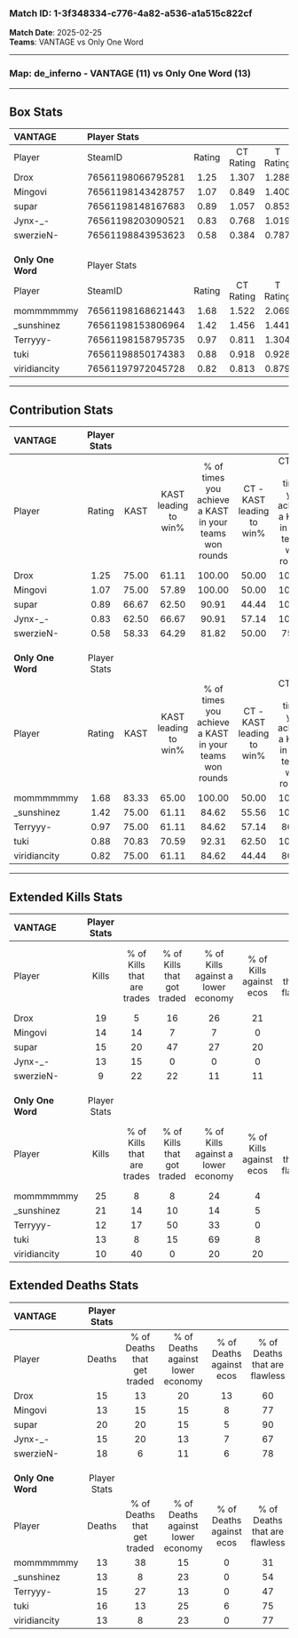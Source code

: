 ### Match ID: 1-3f348334-c776-4a82-a536-a1a515c822cf  
**Match Date**: 2025-02-25  
**Teams**: VANTAGE vs Only One Word  

---  

### **Map**: de_inferno - VANTAGE (11) vs Only One Word (13)  
---  

## Box Stats  

| **VANTAGE**       | Player Stats      |        |           |          |       |       |       |         |        |      |     |
| :- | :- | :-: | :-: | :-: | :-: | :-: | :-: | :-: | :-: | :-: | :-: |
| Player            | SteamID           | Rating | CT Rating | T Rating | KAST  |  ADR  | Kills | Assists | Deaths | K/D  | HS% |
| Drox              | 76561198066795281 |  1.25  |   1.307   |  1.288   | 75.00 | 87.7  |  19   |    3    |   15   | 1.27 | 47  |
| Mingovi           | 76561198143428757 |  1.07  |   0.849   |  1.400   | 75.00 | 70.0  |  14   |    5    |   13   | 1.08 | 57  |
| supar             | 76561198148167683 |  0.89  |   1.057   |  0.853   | 66.67 | 66.3  |  15   |    7    |   20   | 0.75 | 46  |
| Jynx-_-           | 76561198203090521 |  0.83  |   0.768   |  1.019   | 62.50 | 50.5  |  13   |    3    |   15   | 0.87 | 69  |
| swerzieN-         | 76561198843953623 |  0.58  |   0.384   |  0.787   | 58.33 | 48.5  |   9   |    4    |   18   | 0.50 | 77  |
|                   |                   |        |           |          |       |       |       |         |        |      |     |
|                   |                   |        |           |          |       |       |       |         |        |      |     |
|                   |                   |        |           |          |       |       |       |         |        |      |     |
| **Only One Word** | Player Stats      |        |           |          |       |       |       |         |        |      |     |
| Player            | SteamID           | Rating | CT Rating | T Rating | KAST  |  ADR  | Kills | Assists | Deaths | K/D  | HS% |
| mommmmmmy         | 76561198168621443 |  1.68  |   1.522   |  2.069   | 83.33 | 114.0 |  25   |    9    |   13   | 1.92 | 52  |
| _sunshinez        | 76561198153806964 |  1.42  |   1.456   |  1.441   | 75.00 | 100.6 |  21   |    6    |   13   | 1.62 | 76  |
| Terryyy-          | 76561198158795735 |  0.97  |   0.811   |  1.304   | 75.00 | 67.8  |  12   |   10    |   15   | 0.80 | 50  |
| tuki              | 76561198850174383 |  0.88  |   0.918   |  0.928   | 70.83 | 50.6  |  13   |    6    |   16   | 0.81 | 53  |
| viridiancity      | 76561197972045728 |  0.82  |   0.813   |  0.879   | 75.00 | 38.4  |  10   |    5    |   13   | 0.77 | 30  |
---  

## Contribution Stats  

| **VANTAGE**       | Player Stats |       |                      |                                                        |                           |                                                             |                          |                                                            |
| :- | :-: | :-: | :-: | :-: | :-: | :-: | :-: | :-: |
| Player            |    Rating    | KAST  | KAST leading to win% | % of times you achieve a KAST in your teams won rounds | CT - KAST leading to win% | CT - % of times you achieve a KAST in your teams won rounds | T - KAST leading to win% | T - % of times you achieve a KAST in your teams won rounds |
| Drox              |     1.25     | 75.00 |        61.11         |                         100.00                         |           50.00           |                           100.00                            |          70.00           |                           100.00                           |
| Mingovi           |     1.07     | 75.00 |        57.89         |                         100.00                         |           50.00           |                           100.00                            |          63.64           |                           100.00                           |
| supar             |     0.89     | 66.67 |        62.50         |                         90.91                          |           44.44           |                           100.00                            |          85.71           |                           85.71                            |
| Jynx-_-           |     0.83     | 62.50 |        66.67         |                         90.91                          |           57.14           |                           100.00                            |          75.00           |                           85.71                            |
| swerzieN-         |     0.58     | 58.33 |        64.29         |                         81.82                          |           50.00           |                            75.00                            |          75.00           |                           85.71                            |
|                   |              |       |                      |                                                        |                           |                                                             |                          |                                                            |
|                   |              |       |                      |                                                        |                           |                                                             |                          |                                                            |
|                   |              |       |                      |                                                        |                           |                                                             |                          |                                                            |
| **Only One Word** | Player Stats |       |                      |                                                        |                           |                                                             |                          |                                                            |
| Player            |    Rating    | KAST  | KAST leading to win% | % of times you achieve a KAST in your teams won rounds | CT - KAST leading to win% | CT - % of times you achieve a KAST in your teams won rounds | T - KAST leading to win% | T - % of times you achieve a KAST in your teams won rounds |
| mommmmmmy         |     1.68     | 83.33 |        65.00         |                         100.00                         |           50.00           |                           100.00                            |          80.00           |                           100.00                           |
| _sunshinez        |     1.42     | 75.00 |        61.11         |                         84.62                          |           55.56           |                           100.00                            |          66.67           |                           75.00                            |
| Terryyy-          |     0.97     | 75.00 |        61.11         |                         84.62                          |           57.14           |                            80.00                            |          63.64           |                           87.50                            |
| tuki              |     0.88     | 70.83 |        70.59         |                         92.31                          |           62.50           |                           100.00                            |          77.78           |                           87.50                            |
| viridiancity      |     0.82     | 75.00 |        61.11         |                         84.62                          |           44.44           |                            80.00                            |          77.78           |                           87.50                            |
---  

## Extended Kills Stats  

| **VANTAGE**       | Player Stats |                            |                            |                                    |                         |                              |                                 |                                       |                    |           |
| :- | :-: | :-: | :-: | :-: | :-: | :-: | :-: | :-: | :-: | :-: |
| Player            |    Kills     | % of Kills that are trades | % of Kills that got traded | % of Kills against a lower economy | % of Kills against ecos | % of Kills that are flawless | % of Kills that are close duels | % of Kills that are assisted by flash | Pistol Round Kills | AWP Kills |
| Drox              |      19      |             5              |             16             |                 26                 |           21            |              58              |               16                |                  11                   |         0          |     0     |
| Mingovi           |      14      |             14             |             7              |                 7                  |            0            |              71              |                7                |                   0                   |         2          |     1     |
| supar             |      15      |             20             |             47             |                 27                 |           20            |              67              |                0                |                   0                   |         0          |     2     |
| Jynx-_-           |      13      |             15             |             0              |                 0                  |            0            |              38              |                0                |                   0                   |         0          |     1     |
| swerzieN-         |      9       |             22             |             22             |                 11                 |           11            |              44              |               11                |                   0                   |         1          |     2     |
|                   |              |                            |                            |                                    |                         |                              |                                 |                                       |                    |           |
|                   |              |                            |                            |                                    |                         |                              |                                 |                                       |                    |           |
|                   |              |                            |                            |                                    |                         |                              |                                 |                                       |                    |           |
| **Only One Word** | Player Stats |                            |                            |                                    |                         |                              |                                 |                                       |                    |           |
| Player            |    Kills     | % of Kills that are trades | % of Kills that got traded | % of Kills against a lower economy | % of Kills against ecos | % of Kills that are flawless | % of Kills that are close duels | % of Kills that are assisted by flash | Pistol Round Kills | AWP Kills |
| mommmmmmy         |      25      |             8              |             8              |                 24                 |            4            |              76              |                4                |                   4                   |         0          |     4     |
| _sunshinez        |      21      |             14             |             10             |                 14                 |            5            |              81              |                5                |                  19                   |         0          |     0     |
| Terryyy-          |      12      |             17             |             50             |                 33                 |            0            |              67              |                0                |                   8                   |         0          |     2     |
| tuki              |      13      |             8              |             15             |                 69                 |            8            |              62              |                0                |                   0                   |         0          |     0     |
| viridiancity      |      10      |             40             |             0              |                 20                 |           20            |              60              |                0                |                  10                   |         5          |     0     |
## Extended Deaths Stats  

| **VANTAGE**       | Player Stats |                             |                                   |                          |                               |                            |                           |               |
| :- | :-: | :-: | :-: | :-: | :-: | :-: | :-: | :-: |
| Player            |    Deaths    | % of Deaths that get traded | % of Deaths against lower economy | % of Deaths against ecos | % of Deaths that are flawless | % of Deaths that are close | % of Deaths while blinded | Deaths to AWP |
| Drox              |      15      |             13              |                20                 |            13            |              60               |             0              |             7             |       1       |
| Mingovi           |      13      |             15              |                15                 |            8             |              77               |             8              |             8             |       0       |
| supar             |      20      |             20              |                15                 |            5             |              90               |             0              |            10             |       1       |
| Jynx-_-           |      15      |             20              |                13                 |            7             |              67               |             7              |             7             |       1       |
| swerzieN-         |      18      |              6              |                11                 |            6             |              78               |             0              |            11             |       2       |
|                   |              |                             |                                   |                          |                               |                            |                           |               |
|                   |              |                             |                                   |                          |                               |                            |                           |               |
|                   |              |                             |                                   |                          |                               |                            |                           |               |
| **Only One Word** | Player Stats |                             |                                   |                          |                               |                            |                           |               |
| Player            |    Deaths    | % of Deaths that get traded | % of Deaths against lower economy | % of Deaths against ecos | % of Deaths that are flawless | % of Deaths that are close | % of Deaths while blinded | Deaths to AWP |
| mommmmmmy         |      13      |             38              |                15                 |            0             |              31               |             15             |             0             |       2       |
| _sunshinez        |      13      |              8              |                23                 |            0             |              54               |             8              |             0             |       0       |
| Terryyy-          |      15      |             27              |                13                 |            0             |              47               |             0              |            13             |       0       |
| tuki              |      16      |             13              |                25                 |            6             |              75               |             6              |             0             |       1       |
| viridiancity      |      13      |              8              |                23                 |            0             |              77               |             8              |             0             |       0       |
